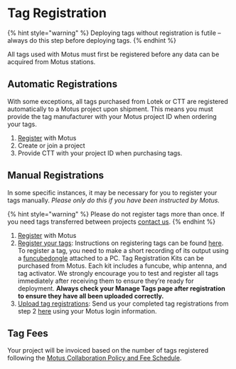 # Tag Registration

{% hint style="warning" %}
Deploying tags without registration is futile – always do this step before deploying tags.
{% endhint %}

All tags used with Motus must first be registered before any data can be acquired from Motus stations.

## Automatic Registrations

With some exceptions, all tags purchased from Lotek or CTT are registered automatically to a Motus project upon shipment. This means you must provide the tag manufacturer with your Motus project ID when ordering your tags.

1. [Register](https://motus.org/data/user/new) with Motus
2. Create or join a project
3. Provide CTT with your project ID when purchasing tags.

## Manual Registrations

In some specific instances, it may be necessary for you to register your tags manually. _Please only do this if you have been instructed by Motus._

{% hint style="warning" %}
Please do not register tags more than once. If you need tags transferred between projects [contact us](https://motus.org/contact/).
{% endhint %}

1. [Register](https://motus.org/data/user/new) with Motus
2. [Register your tags](https://archived.sensorgnome.org/VHF\_Tag\_Registration): Instructions on registering tags can be found [here](https://archived.sensorgnome.org/VHF\_Tag\_Registration). To register a tag, you need to make a short recording of its output using a [funcubedongle](http://www.funcubedongle.com) attached to a PC. Tag Registration Kits can be purchased from Motus. Each kit includes a funcube, whip antenna, and tag activator. We strongly encourage you to test and register all tags immediately after receiving them to ensure they’re ready for deployment. **Always check your Manage Tags page after registration to ensure they have all been uploaded correctly.**
3. [Upload tag registrations](https://motus.org/data/project/sgJobs): Send us your completed tag registrations from step 2 [here](https://motus.org/data/project/sgJobs) using your Motus login information.

## Tag Fees

Your project will be invoiced based on the number of tags registered following the [Motus Collaboration Policy and Fee Schedule](https://motus.org/policy/).
